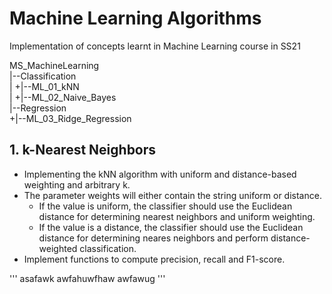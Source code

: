 # Machine Learning Algorithms
Implementation of concepts learnt in Machine Learning course in SS21

MS_MachineLearning  
|--Classification  
|    +|--ML_01_kNN  
|    +|--ML_02_Naive_Bayes  
|--Regression  
     +|--ML_03_Ridge_Regression  

## 1. k-Nearest Neighbors
* Implementing the kNN algorithm with uniform and distance-based weighting and arbitrary k.
* The parameter weights will either contain the string uniform or distance.
    * If the value is uniform, the classifier should use the Euclidean distance for determining nearest neighbors and uniform weighting.
    * If the value is a distance, the classifier should use the Euclidean distance for determining neares neighbors and perform distance-weighted classification.
* Implement functions to compute precision, recall and F1-score.

'''
asafawk
awfahuwfhaw
awfawug
'''
